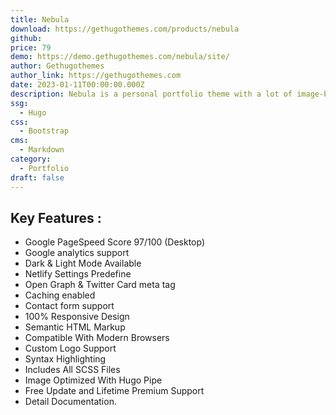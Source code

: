 ```yaml
---
title: Nebula
download: https://gethugothemes.com/products/nebula
github:
price: 79
demo: https://demo.gethugothemes.com/nebula/site/
author: Gethugothemes
author_link: https://gethugothemes.com
date: 2023-01-11T00:00:00.000Z
description: Nebula is a personal portfolio theme with a lot of image-based pages as well as cover images.
ssg:
  - Hugo
css:
  - Bootstrap
cms:
  - Markdown
category:
  - Portfolio
draft: false
---
```


## Key Features :

- Google PageSpeed Score 97/100 (Desktop)
- Google analytics support
- Dark & Light Mode Available
- Netlify Settings Predefine
- Open Graph & Twitter Card meta tag
- Caching enabled
- Contact form support
- 100% Responsive Design
- Semantic HTML Markup
- Compatible With Modern Browsers
- Custom Logo Support
- Syntax Highlighting
- Includes All SCSS Files
- Image Optimized With Hugo Pipe
- Free Update and Lifetime Premium Support
- Detail Documentation.
